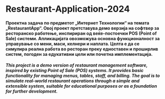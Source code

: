 # Restaurant-Application-2024

#### Проектна задача по предметот „Интернет Технологии“ на темата „RestaurantApp“. Овој проект претставува демо верзија на софтвер за ресторанско работење, инспириран од веќе-постоечки POS (Point of Sale) системи. Апликацијата овозможува основна функционалност за управување со мени, маси, келнери и наплата. Целта е да се симулира реална работа во ресторан преку едноставен и проширлив систем, погоден за едукативни цели или почетна имплементација.

#### *This project is a demo version of restaurant management software, inspired by existing Point of Sale (POS) systems. It provides basic functionality for managing menus, tables, staff, and billing. The goal is to simulate real-world restaurant operations through a simple and extensible system, suitable for educational purposes or as a foundation for further development.*
